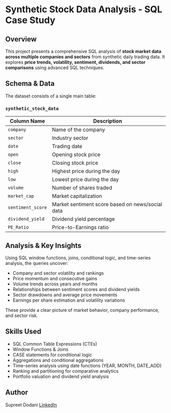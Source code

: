 # Synthetic Stock Data Analysis - SQL Case Study

## Overview  
This project presents a comprehensive SQL analysis of **stock market data across multiple companies and sectors** from synthetic daily trading data. It explores **price trends, volatility, sentiment, dividends, and sector comparisons** using advanced SQL techniques.

## Schema & Data  
The dataset consists of a single main table:

### `synthetic_stock_data`  
| Column Name       | Description                                          |
|-------------------|------------------------------------------------------|
| `company`         | Name of the company                                  |
| `sector`          | Industry sector                                     |
| `date`            | Trading date                                        |
| `open`            | Opening stock price                                 |
| `close`           | Closing stock price                                 |
| `high`            | Highest price during the day                        |
| `low`             | Lowest price during the day                         |
| `volume`          | Number of shares traded                             |
| `market_cap`      | Market capitalization                               |
| `sentiment_score` | Market sentiment score based on news/social data   |
| `dividend_yield`  | Dividend yield percentage                           |
| `PE_Ratio`        | Price-to-Earnings ratio                             |

## Analysis & Key Insights  
Using SQL window functions, joins, conditional logic, and time-series analysis, the queries uncover:

- Company and sector volatility and rankings  
- Price momentum and consecutive gains  
- Volume trends across years and months  
- Relationships between sentiment scores and dividend yields  
- Sector drawdowns and average price movements  
- Earnings per share estimation and volatility variations  

These provide a clear picture of market behavior, company performance, and sector risk.

## Skills Used  
- SQL Common Table Expressions (CTEs)  
- Window Functions & Joins
- CASE statements for conditional logic  
- Aggregations and conditional aggregations  
- Time-series analysis using date functions (YEAR, MONTH, DATE_ADD)  
- Ranking and partitioning for comparative analytics  
- Portfolio valuation and dividend yield analysis  

## Author  
Supreet Dodani 
[LinkedIn](https://www.linkedin.com/in/supreet-dodani-3a3371246/)
